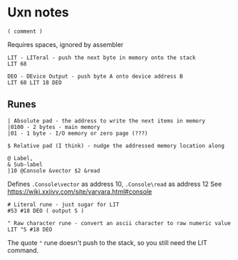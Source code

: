 # Uxn notes

```
( comment )
```

Requires spaces, ignored by assembler

```
LIT - LITeral - push the next byte in memory onto the stack
LIT 68
```

```
DEO - DEvice Output - push byte A onto device address B
LIT 68 LIT 18 DEO
```

## Runes

```
| Absolute pad - the address to write the next items in memory
|0100 - 2 bytes - main memory
|01 - 1 byte - I/O memory or zero page (???)
```

```
$ Relative pad (I think) - nudge the addressed memory location along
```

```
@ Label,
& Sub-label
|10 @Console &vector $2 &read
```

Defines `.Console\vector` as address 10, `.Console\read` as address 12
See <https://wiki.xxiivv.com/site/varvara.html#console>

```
# Literal rune - just sugar for LIT
#53 #18 DEO ( output S )
```

```
" Raw character rune - convert an ascii character to raw numeric value
LIT "S #18 DEO
```

The quote `"` rune doesn't push to the stack, so you still need the LIT command.





